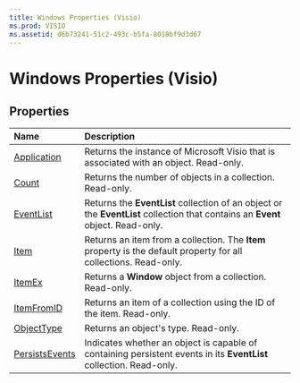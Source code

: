 ```yaml
---
title: Windows Properties (Visio)
ms.prod: VISIO
ms.assetid: d6b73241-51c2-493c-b5fa-8018bf9d3d67
---
```



# Windows Properties (Visio)

## Properties



|**Name**|**Description**|
|:-----|:-----|
|[Application](windows-application-property-visio.md)|Returns the instance of Microsoft Visio that is associated with an object. Read-only.|
|[Count](windows-count-property-visio.md)|Returns the number of objects in a collection. Read-only.|
|[EventList](windows-eventlist-property-visio.md)|Returns the  **EventList** collection of an object or the **EventList** collection that contains an **Event** object. Read-only.|
|[Item](windows-item-property-visio.md)|Returns an item from a collection. The  **Item** property is the default property for all collections. Read-only.|
|[ItemEx](windows-itemex-property-visio.md)|Returns a  **Window** object from a collection. Read-only.|
|[ItemFromID](windows-itemfromid-property-visio.md)|Returns an item of a collection using the ID of the item. Read-only.|
|[ObjectType](windows-objecttype-property-visio.md)|Returns an object's type. Read-only.|
|[PersistsEvents](windows-persistsevents-property-visio.md)|Indicates whether an object is capable of containing persistent events in its  **EventList** collection. Read-only.|

